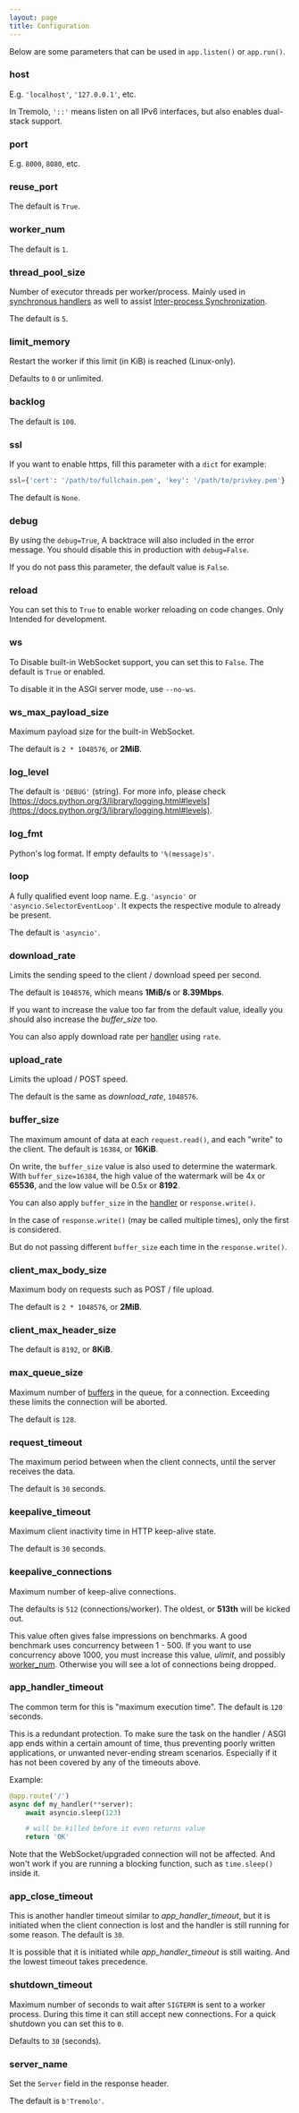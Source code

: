 ```yaml
---
layout: page
title: Configuration
---
```


Below are some parameters that can be used in `app.listen()` or `app.run()`.

### host
E.g. `'localhost'`, `'127.0.0.1'`, etc.

In Tremolo, `'::'` means listen on all IPv6 interfaces, but also enables dual-stack support.

### port
E.g. `8000`, `8080`, etc.

### reuse_port
The default is `True`.

### worker_num
The default is `1`.

### thread_pool_size
Number of executor threads per worker/process. Mainly used in [synchronous handlers](/tremolo-docs/handlers.html#synchronous-handlers) as well to assist [Inter-process Synchronization](/tremolo-docs/inter-process-sync.html#multiple-shared-resources).

The default is `5`.

### limit_memory
Restart the worker if this limit (in KiB) is reached (Linux-only).

Defaults to `0` or unlimited.

### backlog
The default is `100`.

### ssl
If you want to enable https, fill this parameter with a `dict` for example:

```python
ssl={'cert': '/path/to/fullchain.pem', 'key': '/path/to/privkey.pem'}
```

The default is `None`.

### debug
By using the `debug=True`, A backtrace will also included in the error message. You should disable this in production with `debug=False`.

If you do not pass this parameter, the default value is `False`.

### reload
You can set this to `True` to enable worker reloading on code changes. Only Intended for development.

### ws
To Disable built-in WebSocket support, you can set this to `False`. The default is `True` or enabled.

To disable it in the ASGI server mode, use `--no-ws`.

### ws_max_payload_size
Maximum payload size for the built-in WebSocket.

The default is `2 * 1048576`, or **2MiB**.

### log_level
The default is `'DEBUG'` (string). For more info, please check [https://docs.python.org/3/library/logging.html#levels](https://docs.python.org/3/library/logging.html#levels).

### log_fmt
Python's log format. If empty defaults to `'%(message)s'`.

### loop
A fully qualified event loop name. E.g. `'asyncio'` or `'asyncio.SelectorEventLoop'`.
It expects the respective module to already be present.

The default is `'asyncio'`.

### download_rate
Limits the sending speed to the client / download speed per second.

The default is `1048576`, which means **1MiB/s** or **8.39Mbps**.

If you want to increase the value too far from the default value, ideally you should also increase the *buffer_size* too.

You can also apply download rate per [handler](handlers.html) using `rate`.

### upload_rate
Limits the upload / POST speed.

The default is the same as *download_rate*, `1048576`.

### buffer_size
The maximum amount of data at each `request.read()`, and each "write" to the client.
The default is `16384`, or **16KiB**.

On write, the `buffer_size` value is also used to determine the watermark.
With `buffer_size=16384`, the high value of the watermark will be 4x or **65536**, and the low value will be 0.5x or **8192**.

You can also apply `buffer_size` in the [handler](handlers.html) or `response.write()`.

In the case of `response.write()` (may be called multiple times), only the first is considered.

But do not passing different `buffer_size` each time in the `response.write()`.

### client_max_body_size
Maximum body on requests such as POST / file upload.

The default is `2 * 1048576`, or **2MiB**.

### client_max_header_size
The default is `8192`, or **8KiB**.

### max_queue_size
Maximum number of [buffers](#buffer_size) in the queue, for a connection.
Exceeding these limits the connection will be aborted.

The default is `128`.

### request_timeout
The maximum period between when the client connects, until the server receives the data.

The default is `30` seconds.

### keepalive_timeout
Maximum client inactivity time in HTTP keep-alive state.

The default is `30` seconds.

### keepalive_connections
Maximum number of keep-alive connections.

The defaults is `512` (connections/worker). The oldest, or **513th** will be kicked out.

This value often gives false impressions on benchmarks. A good benchmark uses concurrency between 1 - 500. If you want to use concurrency above 1000, you must increase this value, *ulimit*, and possibly [worker_num](#worker_num). Otherwise you will see a lot of connections being dropped.

### app_handler_timeout
The common term for this is "maximum execution time". The default is `120` seconds.

This is a redundant protection. To make sure the task on the handler / ASGI app ends within a certain amount of time, thus preventing poorly written applications, or unwanted never-ending stream scenarios. Especially if it has not been covered by any of the timeouts above.

Example:
```python
@app.route('/')
async def my_handler(**server):
    await asyncio.sleep(123)

    # will be killed before it even returns value
    return 'OK'
```

Note that the WebSocket/upgraded connection will not be affected. And won't work if you are running a blocking function, such as `time.sleep()` inside it.

### app_close_timeout
This is another handler timeout similar to *app_handler_timeout*, but it is initiated when the client connection is lost and the handler is still running for some reason. The default is `30`.

It is possible that it is initiated while *app_handler_timeout* is still waiting. And the lowest timeout takes precedence.

### shutdown_timeout
Maximum number of seconds to wait after `SIGTERM` is sent to a worker process. During this time it can still accept new connections.
For a quick shutdown you can set this to `0`.

Defaults to `30` (seconds).

### server_name
Set the `Server` field in the response header.

The default is `b'Tremolo'`.
